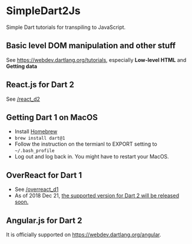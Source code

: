 # SimpleDart2Js

Simple Dart tutorials for transpiling to JavaScript.

## Basic level DOM manipulation and other stuff

See <https://webdev.dartlang.org/tutorials>, especially **Low-level HTML** and **Getting data**

## React.js for Dart 2

See [/react_d2](/react_d2)

## Getting Dart 1 on MacOS

- Install [Homebrew](https://brew.sh)
- `brew install dart@1`
- Follow the instruction on the termianl to EXPORT setting to `~/.bash_profile`
- Log out and log back in. You might have to restart your MacOS.

## OverReact for Dart 1

- See [/overreact_d1](/overreact_d1)
- As of 2018 Dec 21, [the supported version for Dart 2 will be released soon.](https://github.com/Workiva/over_react/labels/dart2)

## Angular.js for Dart 2

It is officially supported on <https://webdev.dartlang.org/angular>.
